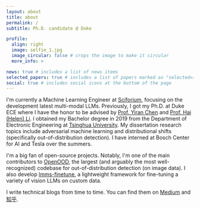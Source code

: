 ```yaml
---
layout: about
title: about
permalink: /
subtitle: Ph.D. candidate @ Duke

profile:
  align: right
  image: selfie_1.jpg
  image_circular: false # crops the image to make it circular
  more_info: >

news: true # includes a list of news items
selected_papers: true # includes a list of papers marked as "selected={true}"
social: true # includes social icons at the bottom of the page
---
```


I'm currently a Machine Learning Engineer at [Sciforium](https://www.linkedin.com/company/sciforium/posts/?feedView=all), focusing on the development latest multi-modal LLMs. Previously, I got my Ph.D. at Duke ECE where I have the honor to be advised by [Prof. Yiran Chen](https://cei.pratt.duke.edu/people/yiran-chen) and [Prof. Hai (Helen) Li](https://cei.pratt.duke.edu/people/hai-helen-li). I obtained my Bachelor degree in 2019 from the Department of Electronic Engineering at [Tsinghua University](https://en.wikipedia.org/wiki/Tsinghua_University). My dissertation research topics include adversarial machine learning and distributional shifts (specifically out-of-distribution detection). I have interned at Bosch Center for AI and Tesla over the summers.

I'm a big fan of open-source projects. Notably, I'm one of the main contributors to [OpenOOD](https://github.com/Jingkang50/OpenOOD), the largest (and arguably the most well-recognized) codebase for out-of-distribution detection (on image data). I also develop [lmms-finetune](https://github.com/zjysteven/lmms-finetune), a lightweight framework for fine-tuning a variety of vision LLMs on custom data.

I write technical blogs from time to time. You can find them on [Medium](https://medium.com/@zhjy227) and [知乎](https://www.zhihu.com/people/zhang-jing-yang-54/posts).